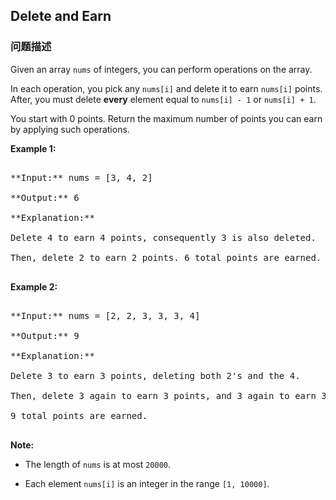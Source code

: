 ## Delete and Earn  
### 问题描述

Given an array `nums` of integers, you can perform operations on the array.



In each operation, you pick any `nums[i]` and delete it to earn `nums[i]` points.  After, you must delete **every** element equal to `nums[i] - 1` or `nums[i] + 1`.



You start with 0 points.  Return the maximum number of points you can earn by applying such operations.


**Example 1:**<br />
<pre>
**Input:** nums = [3, 4, 2]
**Output:** 6
**Explanation:** 
Delete 4 to earn 4 points, consequently 3 is also deleted.
Then, delete 2 to earn 2 points. 6 total points are earned.
</pre>


**Example 2:**<br />
<pre>
**Input:** nums = [2, 2, 3, 3, 3, 4]
**Output:** 9
**Explanation:** 
Delete 3 to earn 3 points, deleting both 2's and the 4.
Then, delete 3 again to earn 3 points, and 3 again to earn 3 points.
9 total points are earned.
</pre>


**Note:**
- The length of `nums` is at most `20000`.
- Each element `nums[i]` is an integer in the range `[1, 10000]`.

